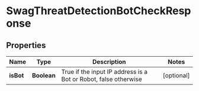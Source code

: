 
# SwagThreatDetectionBotCheckResponse

## Properties
Name | Type | Description | Notes
------------ | ------------- | ------------- | -------------
**isBot** | **Boolean** | True if the input IP address is a Bot or Robot, false otherwise |  [optional]



